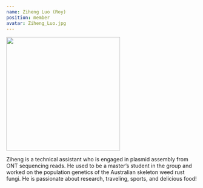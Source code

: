```yaml
---
name: Ziheng Luo (Roy)
position: member
avatar: Ziheng_Luo.jpg
---
```


<img width="300" src="{{site.baseurl}}/images/people/{{page.avatar}}" data-action="zoom">

Ziheng is a technical assistant who is engaged in plasmid assembly from ONT sequencing reads. He used to be a master’s student in the group and worked on the population genetics of the Australian skeleton weed rust fungi. He is passionate about research, traveling, sports, and delicious food!

